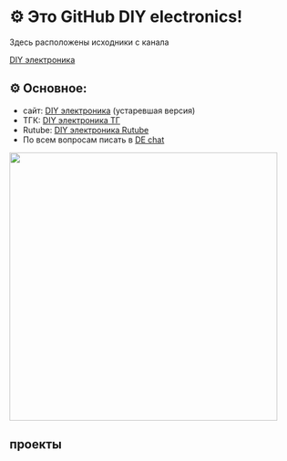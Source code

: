<h1>⚙ Это GitHub DIY electronics!</h1>  <!-- заголовок -->

<p>Здесь расположены исходники с канала</p>

<a href="https://t.me/DIYelectronics23">DIY электроника</a>

<h2>⚙ Основное:</h2>  <!-- основное -->

<ul>
  <li>сайт: <a href="https://diy-elecron1cs.github.io/DIY-electronics//index.html">DIY электроника</a> (устаревшая версия)</li>  <!-- сайт -->
  <li>ТГК: <a href="https://t.me/diy_electron1cs">DIY электроника ТГ</a></li>  <!-- ТГК -->
  <li>Rutube: <a href="https://rutube.ru/channel/46650767">DIY электроника Rutube</a></li>  <!-- rutube -->
  <li>По всем вопросам писать в <a href="https://t.me/diy_electronics_chat">DE chat</a></li>  <!-- чат -->
</ul>

<img src="https://i.postimg.cc/dVR6RLb9/Git-Picture1.png" width="470">  <!-- картинка (плата) -->

<h2>проекты</h2>
